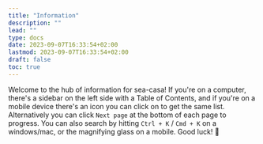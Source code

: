 ```yaml
---
title: "Information"
description: ""
lead: ""
type: docs
date: 2023-09-07T16:33:54+02:00
lastmod: 2023-09-07T16:33:54+02:00
draft: false
toc: true
---
```


Welcome to the hub of information for sea-casa! If you're on a computer, there's a sidebar on the left side with a Table of Contents, and if you're on a mobile device there's an icon you can click on to get the same list. Alternatively you can click `Next page` at the bottom of each page to progress. You can also search by hitting `Ctrl + K` / `Cmd + K` on a windows/mac, or the magnifying glass on a mobile. Good luck! 💯
